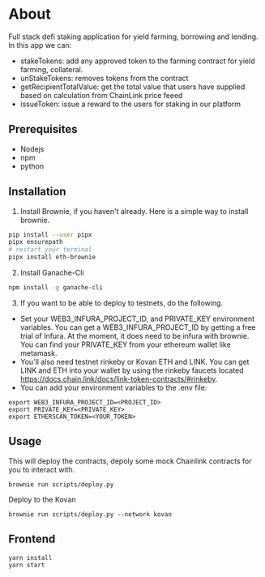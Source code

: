 # About
Full stack defi staking application for yield farming, borrowing and lending.
In this app we can:
* stakeTokens: add any approved token to the farming contract for yield farming, collateral.
* unStakeTokens: removes tokens from the contract
* getRecipientTotalValue: get the total value that users have supplied based on calculation from ChainLink price feeed
* issueToken: issue a reward to the users for staking in our platform
## Prerequisites
* Nodejs
* npm
* python

## Installation
1. Install Brownie, if you haven't already. Here is a simple way to install brownie.
````bash
pip install --user pipx
pipx ensurepath
# restart your terminal
pipx install eth-brownie
````

2. Install Ganache-Cli
````bash
npm install -g ganache-cli
````

3. If you want to be able to deploy to testnets, do the following.
* Set your WEB3_INFURA_PROJECT_ID, and PRIVATE_KEY environment variables.
You can get a WEB3_INFURA_PROJECT_ID by getting a free trial of Infura. At the moment, it does need to be infura with brownie. You can find your PRIVATE_KEY from your ethereum wallet like metamask.
* You'll also need testnet rinkeby or Kovan ETH and LINK. You can get LINK and ETH into your wallet by using the rinkeby faucets located https://docs.chain.link/docs/link-token-contracts/#rinkeby.
* You can add your environment variables to the .env file:
````
export WEB3_INFURA_PROJECT_ID=<PROJECT_ID>
export PRIVATE_KEY=<PRIVATE_KEY>
export ETHERSCAN_TOKEN=<YOUR_TOKEN>
````

## Usage
This will deploy the contracts, depoly some mock Chainlink contracts for you to interact with.
````
brownie run scripts/deploy.py
````

Deploy to the Kovan
````
brownie run scripts/deploy.py --network kovan
````
## Frontend
````
yarn install
yarn start
````